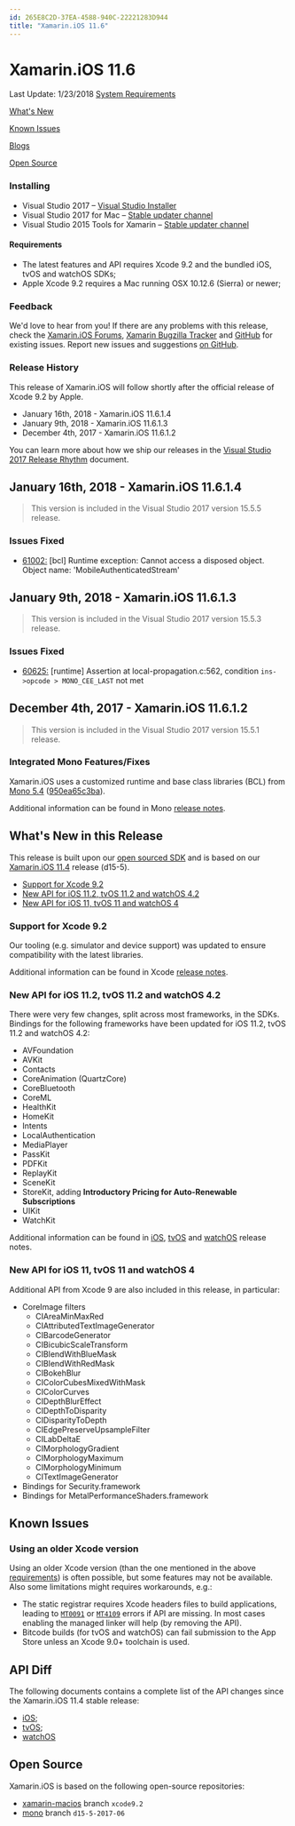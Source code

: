 ```yaml
---
id: 265E8C2D-37EA-4588-940C-22221283D944
title: "Xamarin.iOS 11.6"
---
```


# Xamarin.iOS 11.6
Last Update: 1/23/2018 [System Requirements](https://developer.xamarin.com/guides/cross-platform/getting_started/requirements/)

 [What's New](#Whats_New_in_this_Release)

 [Known Issues](#Known_Issues)

 [Blogs](https://blog.xamarin.com/tag/ios/)

 [Open Source](#Open_Source)



### Installing

* Visual Studio 2017 – [Visual Studio Installer](https://docs.microsoft.com/visualstudio/install/update-visual-studio)
* Visual Studio 2017 for Mac – [Stable updater channel](https://docs.microsoft.com/visualstudio/mac/update)
* Visual Studio 2015 Tools for Xamarin – [Stable updater channel](https://developer.xamarin.com/recipes/cross-platform/ide/change_updates_channel/#visualstudio)

#### Requirements

* The latest features and API requires Xcode 9.2 and the bundled iOS, tvOS and watchOS SDKs;
* Apple Xcode 9.2 requires a Mac running OSX 10.12.6 (Sierra) or newer;

### Feedback

We'd love to hear from you! If there are any problems with this release, check the [Xamarin.iOS Forums](https://forums.xamarin.com/categories/ios), [Xamarin Bugzilla Tracker](https://bugzilla.xamarin.com/query.cgi?product=iOS) and [GitHub](https://github.com/xamarin/xamarin-macios/issues) for existing issues. Report new issues and suggestions [on GitHub](https://github.com/xamarin/xamarin-macios/issues). 

### Release History

This release of Xamarin.iOS will follow shortly after the official release of Xcode 9.2 by Apple.

* January 16th, 2018 - Xamarin.iOS 11.6.1.4
* January 9th, 2018 - Xamarin.iOS 11.6.1.3
* December 4th, 2017 - Xamarin.iOS 11.6.1.2

You can learn more about how we ship our releases in the [Visual Studio 2017 Release Rhythm](https://www.visualstudio.com/en-us/productinfo/vs2017-release-rhythm) document.

## January 16th, 2018 - Xamarin.iOS 11.6.1.4

> This version is included in the Visual Studio 2017 version 15.5.5 release.

### Issues Fixed
* [61002:](https://bugzilla.xamarin.com/show_bug.cgi?id=61002) [bcl] Runtime exception: Cannot access a disposed object. Object name: 'MobileAuthenticatedStream'

## January 9th, 2018 - Xamarin.iOS 11.6.1.3

> This version is included in the Visual Studio 2017 version 15.5.3 release.

### Issues Fixed
* [60625:](https://bugzilla.xamarin.com/show_bug.cgi?id=60625) [runtime] Assertion at local-propagation.c:562, condition `ins->opcode > MONO_CEE_LAST` not met

## December 4th, 2017 - Xamarin.iOS 11.6.1.2

> This version is included in the Visual Studio 2017 version 15.5.1 release.

### Integrated Mono Features/Fixes

Xamarin.iOS uses a customized runtime and base class libraries (BCL) from [Mono 5.4](https://github.com/mono/mono/commits/d15-5-2017-06) ([950ea65c3ba](https://github.com/mono/mono/commit/950ea65c3ba571cd139dc34b48d7101a2e894993)).

Additional information can be found in Mono [release notes](http://www.mono-project.com/docs/about-mono/releases/5.4.0/).

## What's New in this Release

This release is built upon our [open sourced SDK](#open-source) and is based on our [Xamarin.iOS 11.4](https://developer.xamarin.com/releases/ios/xamarin.ios_11/xamarin.ios_11.4/)
release (d15-5).

* [Support for Xcode 9.2](#support-for-xcode-92)
* [New API for iOS 11.2, tvOS 11.2 and watchOS 4.2](#new-api-for-ios-112-tvos-112-and-watchos-42)
* [New API for iOS 11, tvOS 11 and watchOS 4](#new-api-for-ios-11-tvos-11-and-watchos-4)

### Support for Xcode 9.2

Our tooling (e.g. simulator and device support) was updated to ensure compatibility with the latest libraries.

Additional information can be found in Xcode [release notes](https://developer.apple.com/library/content/releasenotes/DeveloperTools/RN-Xcode/Chapters/Introduction.html#//apple_ref/doc/uid/TP40001051-CH1-SW936).

### New API for iOS 11.2, tvOS 11.2 and watchOS 4.2

There were very few changes, split across most frameworks, in the SDKs. Bindings for the following frameworks have been updated for iOS 11.2, tvOS 11.2 and watchOS 4.2:

* AVFoundation
* AVKit
* Contacts
* CoreAnimation (QuartzCore)
* CoreBluetooth
* CoreML
* HealthKit
* HomeKit
* Intents
* LocalAuthentication
* MediaPlayer
* PassKit
* PDFKit
* ReplayKit
* SceneKit
* StoreKit, adding **Introductory Pricing for Auto-Renewable Subscriptions**
* UIKit
* WatchKit

Additional information can be found in [iOS](https://developer.apple.com/go/?id=ios-11.2-sdk-rn), [tvOS](https://developer.apple.com/go/?id=tvos-11.2-sdk-rn) and [watchOS](https://developer.apple.com/go/?id=watchos-4.2-sdk-rn) release notes.


### New API for iOS 11, tvOS 11 and watchOS 4

Additional API from Xcode 9 are also included in this release, in particular:

* CoreImage filters
	* CIAreaMinMaxRed
	* CIAttributedTextImageGenerator
	* CIBarcodeGenerator
	* CIBicubicScaleTransform
	* CIBlendWithBlueMask
	* CIBlendWithRedMask
	* CIBokehBlur
	* CIColorCubesMixedWithMask
	* CIColorCurves
	* CIDepthBlurEffect
	* CIDepthToDisparity
	* CIDisparityToDepth
	* CIEdgePreserveUpsampleFilter
	* CILabDeltaE
	* CIMorphologyGradient
	* CIMorphologyMaximum
	* CIMorphologyMinimum
	* CITextImageGenerator
* Bindings for Security.framework
* Bindings for MetalPerformanceShaders.framework

## Known Issues

### Using an older Xcode version

Using an older Xcode version (than the one mentioned in the above [requirements](#Requirements)) is often possible, but some features may not be available. Also some limitations might requires workarounds, e.g.:

* The static registrar requires Xcode headers files to build applications, leading to [`MT0091`](https://developer.xamarin.com/guides/ios/troubleshooting/mtouch-errors/#MT0091) or [`MT4109`](https://developer.xamarin.com/guides/ios/troubleshooting/mtouch-errors/#MT4109) errors if API are missing. In most cases enabling the managed linker will help (by removing the API).
* Bitcode builds (for tvOS and watchOS) can fail submission to the App Store unless an Xcode 9.0+ toolchain is used.


## API Diff

The following documents contains a complete list of the API changes since the Xamarin.iOS 11.4 stable release:

* [iOS](/releases/ios/api_changes/ios_11.4.0_to_11.6.1);
* [tvOS](/releases/ios/api_changes/tvos_11.4.0_to_11.6.1);
* [watchOS](/releases/ios/api_changes/watchos_11.4.0_to_11.6.1)

## Open Source

Xamarin.iOS is based on the following open-source repositories:

* [xamarin-macios](https://github.com/xamarin/xamarin-macios/tree/xcode9.2) branch `xcode9.2`
* [mono](https://github.com/mono/mono/commits/d15-5-2017-06) branch `d15-5-2017-06`
